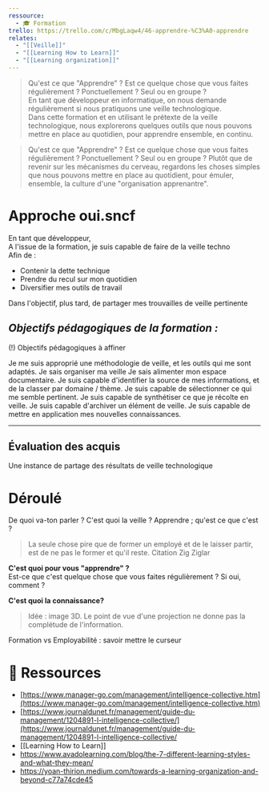 ```yaml
---
ressource:
  - 🎓 Formation
trello: https://trello.com/c/MbgLaqw4/46-apprendre-%C3%A0-apprendre
relates:
  - "[[Veille]]"
  - "[[Learning How to Learn]]"
  - "[[Learning organization]]"
---
```

> Qu'est ce que "Apprendre" ? Est ce quelque chose que vous faites régulièrement ? Ponctuellement ? Seul ou en groupe ?  
> En tant que développeur en informatique, on nous demande régulièrement si nous pratiquons une veille technologique.  
> Dans cette formation et en utilisant le prétexte de la veille technologique, nous explorerons quelques outils que nous pouvons mettre en place au quotidien, pour apprendre ensemble, en continu.

> Qu'est ce que "Apprendre" ? Est ce quelque chose que vous faites régulièrement ? Ponctuellement ? Seul ou en groupe ? Plutôt que de revenir sur les mécanismes du cerveau, regardons les choses simples que nous pouvons mettre en place au quotidient, pour émuler, ensemble, la culture d'une "organisation apprenantre".
# Approche oui.sncf

En tant que développeur,  
A l'issue de la formation, je suis capable de faire de la veille techno  
Afin de :
- Contenir la dette technique
- Prendre du recul sur mon quotidien
- Diversifier mes outils de travail

Dans l'objectif, plus tard, de partager mes trouvailles de veille pertinente

## _Objectifs pédagogiques de la formation :_  
(!) Objectifs pédagogiques à affiner

Je me suis approprié une méthodologie de veille, et les outils qui me sont adaptés.
Je sais organiser ma veille
Je sais alimenter mon espace documentaire.
Je suis capable d'identifier la source de mes informations, et de la classer par domaine / thème.
Je suis capable de sélectionner ce qui me semble pertinent.
Je suis capable de synthétiser ce que je récolte en veille.
Je suis capable d'archiver un élément de veille.
Je suis capable de mettre en application mes nouvelles connaissances.

---

## Évaluation des acquis
Une instance de partage des résultats de veille technologique

# Déroulé
De quoi va-ton parler ? C'est quoi la veille ?
Apprendre ; qu'est ce que c'est ?

> La seule chose pire que de former un employé et de le laisser partir, est de ne pas le former et qu'il reste.
> Citation Zig Ziglar

**C'est quoi pour vous "apprendre" ?**  
Est-ce que c'est quelque chose que vous faites régulièrement ? Si oui, comment ?

**C'est quoi la connaissance?**

> Idée : image 3D. Le point de vue d'une projection ne donne pas la complétude de l'information.

Formation vs Employabilité : savoir mettre le curseur

# 🔗 Ressources

- [https://www.manager-go.com/management/intelligence-collective.htm](https://www.manager-go.com/management/intelligence-collective.htm)  
- [https://www.journaldunet.fr/management/guide-du-management/1204891-l-intelligence-collective/](https://www.journaldunet.fr/management/guide-du-management/1204891-l-intelligence-collective/
- [[Learning How to Learn]]
- https://www.avadolearning.com/blog/the-7-different-learning-styles-and-what-they-mean/
- https://yoan-thirion.medium.com/towards-a-learning-organization-and-beyond-c77a74cde45